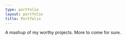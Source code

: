 ```yaml
---
type: portfolio
layout: portfolio
title: Portfolio
---
```


A mashup of my worthy projects. More to come for sure.